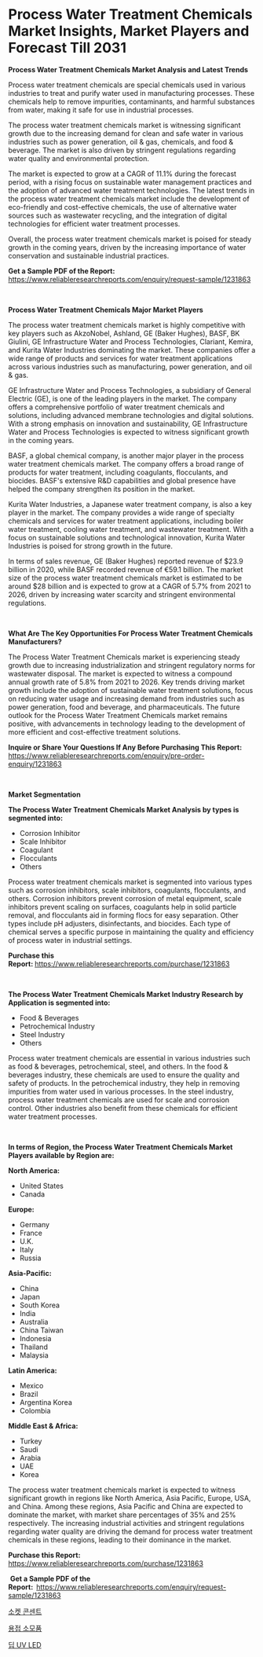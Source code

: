 <p><h1>Process Water Treatment Chemicals Market Insights, Market Players and Forecast Till 2031</h1></p><p><strong>Process Water Treatment Chemicals Market Analysis and Latest Trends</strong></p>
<p><p>Process water treatment chemicals are special chemicals used in various industries to treat and purify water used in manufacturing processes. These chemicals help to remove impurities, contaminants, and harmful substances from water, making it safe for use in industrial processes.</p><p>The process water treatment chemicals market is witnessing significant growth due to the increasing demand for clean and safe water in various industries such as power generation, oil & gas, chemicals, and food & beverage. The market is also driven by stringent regulations regarding water quality and environmental protection.</p><p>The market is expected to grow at a CAGR of 11.1% during the forecast period, with a rising focus on sustainable water management practices and the adoption of advanced water treatment technologies. The latest trends in the process water treatment chemicals market include the development of eco-friendly and cost-effective chemicals, the use of alternative water sources such as wastewater recycling, and the integration of digital technologies for efficient water treatment processes.</p><p>Overall, the process water treatment chemicals market is poised for steady growth in the coming years, driven by the increasing importance of water conservation and sustainable industrial practices.</p></p>
<p><strong>Get a Sample PDF of the Report:&nbsp;</strong> <a href="https://www.reliableresearchreports.com/enquiry/request-sample/1231863">https://www.reliableresearchreports.com/enquiry/request-sample/1231863</a></p>
<p>&nbsp;</p>
<p><strong>Process Water Treatment Chemicals Major Market Players</strong></p>
<p><p>The process water treatment chemicals market is highly competitive with key players such as AkzoNobel, Ashland, GE (Baker Hughes), BASF, BK Giulini, GE Infrastructure Water and Process Technologies, Clariant, Kemira, and Kurita Water Industries dominating the market. These companies offer a wide range of products and services for water treatment applications across various industries such as manufacturing, power generation, and oil & gas.</p><p>GE Infrastructure Water and Process Technologies, a subsidiary of General Electric (GE), is one of the leading players in the market. The company offers a comprehensive portfolio of water treatment chemicals and solutions, including advanced membrane technologies and digital solutions. With a strong emphasis on innovation and sustainability, GE Infrastructure Water and Process Technologies is expected to witness significant growth in the coming years.</p><p>BASF, a global chemical company, is another major player in the process water treatment chemicals market. The company offers a broad range of products for water treatment, including coagulants, flocculants, and biocides. BASF's extensive R&D capabilities and global presence have helped the company strengthen its position in the market.</p><p>Kurita Water Industries, a Japanese water treatment company, is also a key player in the market. The company provides a wide range of specialty chemicals and services for water treatment applications, including boiler water treatment, cooling water treatment, and wastewater treatment. With a focus on sustainable solutions and technological innovation, Kurita Water Industries is poised for strong growth in the future.</p><p>In terms of sales revenue, GE (Baker Hughes) reported revenue of $23.9 billion in 2020, while BASF recorded revenue of €59.1 billion. The market size of the process water treatment chemicals market is estimated to be around $28 billion and is expected to grow at a CAGR of 5.7% from 2021 to 2026, driven by increasing water scarcity and stringent environmental regulations.</p></p>
<p>&nbsp;</p>
<p><strong>What Are The Key Opportunities For Process Water Treatment Chemicals Manufacturers?</strong></p>
<p><p>The Process Water Treatment Chemicals market is experiencing steady growth due to increasing industrialization and stringent regulatory norms for wastewater disposal. The market is expected to witness a compound annual growth rate of 5.8% from 2021 to 2026. Key trends driving market growth include the adoption of sustainable water treatment solutions, focus on reducing water usage and increasing demand from industries such as power generation, food and beverage, and pharmaceuticals. The future outlook for the Process Water Treatment Chemicals market remains positive, with advancements in technology leading to the development of more efficient and cost-effective treatment solutions.</p></p>
<p><strong>Inquire or Share Your Questions If Any Before Purchasing This Report:</strong> <a href="https://www.reliableresearchreports.com/enquiry/pre-order-enquiry/1231863">https://www.reliableresearchreports.com/enquiry/pre-order-enquiry/1231863</a></p>
<p>&nbsp;</p>
<p><strong>Market Segmentation</strong></p>
<p><strong>The Process Water Treatment Chemicals Market Analysis by types is segmented into:</strong></p>
<p><ul><li>Corrosion Inhibitor</li><li>Scale Inhibitor</li><li>Coagulant</li><li>Flocculants</li><li>Others</li></ul></p>
<p><p>Process water treatment chemicals market is segmented into various types such as corrosion inhibitors, scale inhibitors, coagulants, flocculants, and others. Corrosion inhibitors prevent corrosion of metal equipment, scale inhibitors prevent scaling on surfaces, coagulants help in solid particle removal, and flocculants aid in forming flocs for easy separation. Other types include pH adjusters, disinfectants, and biocides. Each type of chemical serves a specific purpose in maintaining the quality and efficiency of process water in industrial settings.</p></p>
<p><strong>Purchase this Report:&nbsp;</strong><a href="https://www.reliableresearchreports.com/purchase/1231863">https://www.reliableresearchreports.com/purchase/1231863</a></p>
<p>&nbsp;</p>
<p><strong>The Process Water Treatment Chemicals Market Industry Research by Application is segmented into:</strong></p>
<p><ul><li>Food & Beverages</li><li>Petrochemical Industry</li><li>Steel Industry</li><li>Others</li></ul></p>
<p><p>Process water treatment chemicals are essential in various industries such as food & beverages, petrochemical, steel, and others. In the food & beverages industry, these chemicals are used to ensure the quality and safety of products. In the petrochemical industry, they help in removing impurities from water used in various processes. In the steel industry, process water treatment chemicals are used for scale and corrosion control. Other industries also benefit from these chemicals for efficient water treatment processes.</p></p>
<p>&nbsp;</p>
<p><strong>In terms of Region, the Process Water Treatment Chemicals Market Players available by Region are:</strong></p>
<p>
    <p> <strong> North America: </strong>
        <ul>
            <li>United States</li>
            <li>Canada</li>
        </ul>
        </p> 
    <p> <strong> Europe: </strong>
        <ul>
            <li>Germany</li>
            <li>France</li>
            <li>U.K.</li>
            <li>Italy</li>
            <li>Russia</li>
        </ul>
        </p> 
    <p> <strong> Asia-Pacific: </strong>
        <ul>
            <li>China</li>
            <li>Japan</li>
            <li>South Korea</li>
            <li>India</li>
            <li>Australia</li>
            <li>China Taiwan</li>
            <li>Indonesia</li>
            <li>Thailand</li>
            <li>Malaysia</li>
        </ul>
        </p> 
    <p> <strong> Latin America: </strong>
        <ul>
            <li>Mexico</li>
            <li>Brazil</li>
            <li>Argentina Korea</li>
            <li>Colombia</li>
        </ul>
        </p> 
    <p> <strong> Middle East & Africa: </strong>
        <ul>
            <li>Turkey</li>
            <li>Saudi</li>
            <li>Arabia</li>
            <li>UAE</li>
            <li>Korea</li>
        </ul>
    </p>
    </p>
<p><p>The process water treatment chemicals market is expected to witness significant growth in regions like North America, Asia Pacific, Europe, USA, and China. Among these regions, Asia Pacific and China are expected to dominate the market, with market share percentages of 35% and 25% respectively. The increasing industrial activities and stringent regulations regarding water quality are driving the demand for process water treatment chemicals in these regions, leading to their dominance in the market.</p></p>
<p><strong>Purchase this Report: </strong><a href="https://www.reliableresearchreports.com/purchase/1231863">https://www.reliableresearchreports.com/purchase/1231863</a></p>
<p>&nbsp;<strong>Get a Sample PDF of the Report:&nbsp;&nbsp;</strong><a href="https://www.reliableresearchreports.com/enquiry/request-sample/1231863">https://www.reliableresearchreports.com/enquiry/request-sample/1231863</a></p>
<p><strong></strong></p>
<p><p><a href="https://medium.com/@earnesteidenreichja/%EC%BD%98%EC%84%BC%ED%8A%B8-%EC%95%84%EC%9B%83%EB%A0%9B-%EC%8B%9C%EC%9E%A5%EC%9D%80-%EC%8B%9C%EC%9E%A5-%EC%A0%90%EC%9C%A0%EC%9C%A8-%ED%81%AC%EA%B8%B0-%EB%B0%8F-2031%EB%85%84%EA%B9%8C%EC%A7%80-%EC%98%88%EC%83%81-%EC%98%88%EC%B8%A1%EC%97%90-%EC%B4%88%EC%A0%90%EC%9D%84-%EB%A7%9E%EC%B6%A5%EB%8B%88%EB%8B%A4-c0117fe072c6">소켓 콘센트</a></p><p><a href="https://medium.com/@josefarice/%EC%9A%A9%EC%A0%91-%EC%86%8C%EB%AA%A8%ED%92%88-%EC%8B%9C%EC%9E%A5-%EB%B6%84%EC%84%9D-%EA%B7%B8%EC%9D%98-cagr-%EC%8B%9C%EC%9E%A5-%EC%84%B8%EB%B6%84%ED%99%94-%EB%B0%8F-%EC%A0%84%EC%B2%B4-%EC%82%B0%EC%97%85-%EA%B0%9C%EC%9A%94-35d3a9ee254b">용접 소모품</a></p><p><a href="https://medium.com/@midge5687567/%EA%B9%8A%EC%9D%80-%EC%9E%90%EC%99%B8%EC%84%A0-led-%EC%8B%9C%EC%9E%A5-%EA%B7%9C%EB%AA%A8-%EC%8B%9C%EC%9E%A5-%EC%A0%84%EB%A7%9D-%EB%B0%8F-%EC%8B%9C%EC%9E%A5-%EC%98%88%EC%B8%A1-2024%EB%85%84%EB%B6%80%ED%84%B0-2031%EB%85%84-695c443a01b9">딥 UV LED</a></p></p>